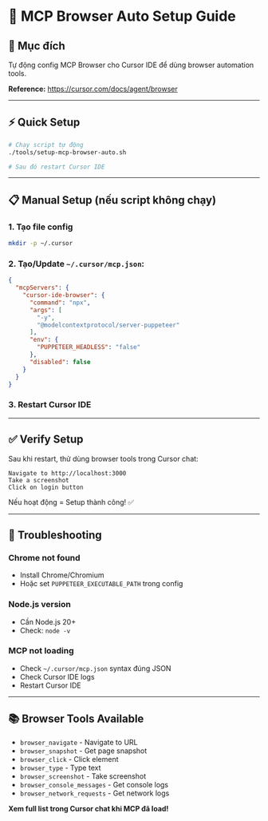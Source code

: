 # 🤖 MCP Browser Auto Setup Guide

## 🎯 Mục đích

Tự động config MCP Browser cho Cursor IDE để dùng browser automation tools.

**Reference:** https://cursor.com/docs/agent/browser

---

## ⚡ Quick Setup

```bash
# Chạy script tự động
./tools/setup-mcp-browser-auto.sh

# Sau đó restart Cursor IDE
```

---

## 📋 Manual Setup (nếu script không chạy)

### 1. Tạo file config

```bash
mkdir -p ~/.cursor
```

### 2. Tạo/Update `~/.cursor/mcp.json`:

```json
{
  "mcpServers": {
    "cursor-ide-browser": {
      "command": "npx",
      "args": [
        "-y",
        "@modelcontextprotocol/server-puppeteer"
      ],
      "env": {
        "PUPPETEER_HEADLESS": "false"
      },
      "disabled": false
    }
  }
}
```

### 3. Restart Cursor IDE

---

## ✅ Verify Setup

Sau khi restart, thử dùng browser tools trong Cursor chat:

```
Navigate to http://localhost:3000
Take a screenshot
Click on login button
```

Nếu hoạt động = Setup thành công! ✅

---

## 🔧 Troubleshooting

### Chrome not found
- Install Chrome/Chromium
- Hoặc set `PUPPETEER_EXECUTABLE_PATH` trong config

### Node.js version
- Cần Node.js 20+
- Check: `node -v`

### MCP not loading
- Check `~/.cursor/mcp.json` syntax đúng JSON
- Check Cursor IDE logs
- Restart Cursor IDE

---

## 📚 Browser Tools Available

- `browser_navigate` - Navigate to URL
- `browser_snapshot` - Get page snapshot
- `browser_click` - Click element
- `browser_type` - Type text
- `browser_screenshot` - Take screenshot
- `browser_console_messages` - Get console logs
- `browser_network_requests` - Get network logs

**Xem full list trong Cursor chat khi MCP đã load!**

